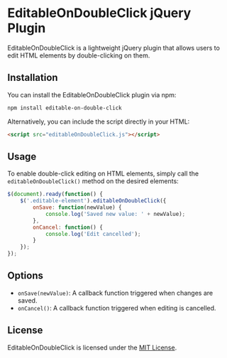 # EditableOnDoubleClick jQuery Plugin

EditableOnDoubleClick is a lightweight jQuery plugin that allows users to edit HTML elements by double-clicking on them.

## Installation

You can install the EditableOnDoubleClick plugin via npm:

```bash
npm install editable-on-double-click
```

Alternatively, you can include the script directly in your HTML:

```html
<script src="editableOnDoubleClick.js"></script>
```

## Usage

To enable double-click editing on HTML elements, simply call the `editableOnDoubleClick()` method on the desired elements:

```javascript
$(document).ready(function() {
    $('.editable-element').editableOnDoubleClick({
        onSave: function(newValue) {
            console.log('Saved new value: ' + newValue);
        },
        onCancel: function() {
            console.log('Edit cancelled');
        }
    });
});
```

## Options

- `onSave(newValue)`: A callback function triggered when changes are saved.
- `onCancel()`: A callback function triggered when editing is cancelled.

## License

EditableOnDoubleClick is licensed under the [MIT License](LICENSE).
